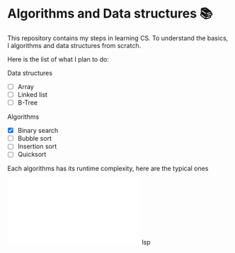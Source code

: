 # Algorithms and Data structures 📚
This repository contains my steps in learning CS. 
To understand the basics, I algorithms and data structures from scratch.

Here is the list of what I plan to do:

Data structures
- [ ] Array
- [ ] Linked list
- [ ] B-Tree

Algorithms
- [x] Binary search
- [ ] Bubble sort
- [ ] Insertion sort
- [ ] Quicksort

Each algorithms has its runtime complexity, here are the typical ones

![big-o](/big-o.pdf)
lsp
